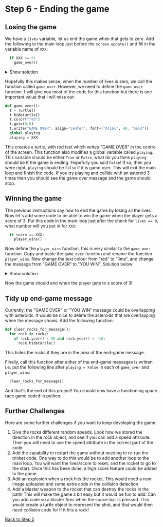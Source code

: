 # Step 6 - Ending the game

## Losing the game

We have a `lives` variable, let us end the game when that gets to zero. Add the following to the main loop
just before the `screen.update()` and fill in the variable name of `XXX`:

```python
  if XXX == 0:
    game_over()
```

<details><summary>Show solution</summary>

```python
  if lives == 0:
    game_over()
```
</details>

Hopefully this makes sense, when the number of lives is zero, we call the function called `game_over`.
However, we need to define the `game_over` function. I will give you most of the code for this function
but there is one important value that I will miss out:

```python
def game_over():
  t = Turtle()
  t.hideturtle()
  t.color("red")
  t.goto(0,0)
  t.write("GAME OVER", align="center", font=("Arial", 40, "bold"))
  global playing
  playing = XXX
```

This creates a turtle, with red text which writes "GAME OVER" in the centre of the screen. This function also
modifies a global variable called `playing`. This variable should be either `True` or `False`, what do you think
`playing` should be if the game is ending. Hopefully you said `False`! If so, then you were right, `playing` should be `False`
if it is game over. This will exit the main loop and finish the code. If you try playing and collide with an asteroid 3 times then
you should see the game over message and the game should stop.

## Winning the game

The previous instructions say how to end the game by losing all the lives. Now let's add some code to be able to win the game 
when the player gets a score of 3. Put this code in the main loop just after the check for `lives == 0`, what number will you put 
in for `XXX`:

```python
  if score == XXX:
    player_wins()
```

Now define the `player_wins` function, this is very similar to the `game_over` function. Copy and paste the `game_over` function and
rename the function `player_wins`. Now change the text colour from "red" to "lime", and change the message from "GAME OVER" to "YOU WIN".
Solution below:

<details><summary>Show solution</summary>

```python
def player_wins():
  t = Turtle()
  t.hideturtle()
  t.color("lime")
  t.goto(0,0)
  t.write("YOU WIN!!!!!", align="center", font=("Arial", 40, "bold"))
  global playing
  playing = False
```
</details>

Now the game should end when the player gets to a score of 3!

## Tidy up end-game message

Currently, the "GAME OVER" or "YOU WIN" message could be overlapping with asteroids. It would be nice to delete the asteroids that are overlapping
when the message shows. Add the following function:

```python
def clear_rocks_for_message():
  for rock in rocks:
    if rock.ycor() < 50 and rock.ycor() > -10:
      rock.hideturtle()
```

This hides the rocks if they are in the area of the end-game message.

Finally, call this function after either of the end-game messages is written i.e. put the following line after `playing = False` in each of
`game_over` and `player_wins`:

```python
  clear_rocks_for_message()
```

And that's the end of this project! You should now have a functioning space race game coded in python.

## Further Challenges

Here are some further challenges if you want to keep developing the game:

1. Give the rocks different random speeds. Look how we stored the direction in the rock object, and see if you can add a speed attribute. Then you
   will need to use the speed attribute in the correct part of the code. 
2. Add the capability to restart the game without needing to re-run the trinket code. One way to do this would be to add another loop to the main
   loop. You will want the lives/score to reset, and the rocket to go to the start. Once this has been done, a high score feature could be added to
   the game.
3. Add an explosion when a rock hits the rocket. This would need a new image uploaded and some extra code in the collision detection.
4. Add a blaster weapon to the rocket that can destroy the rocks in the path! This will make the game a bit easy but it would be fun to add. Can you
   add code so a blaster fires when the space-bar is pressed. This would create a turtle object to represent the shot, and that would then need
   collision code for if it hits a rock!

[Back to Step 5](../step05-add_lives/readme.md)
